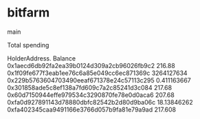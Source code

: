 # bitfarm
main

Total spending 

HolderAddress.                           	Balance
0x1aecd6db92fa2ea39b0124d309a2cb96026fb9c2	216.88
0x1f09fe677f3eab1ee76c6a85e049cc6ec871369c	3264127634
0x229b5763604703490eeaf671378e24c57113c295	0.411163667
0x301858ade5c8ef138a7fd609c7a2c85241d3c084	217.68
0x60d7150944effe979534c3290870fe78e0d0aca6	207.68
0xfa0d927891143d78880dbfc82542b2d80d9ba06c	18.13846262
0xfa402345caa9491166e3766d057b9fa81e79a9ad	217.608
